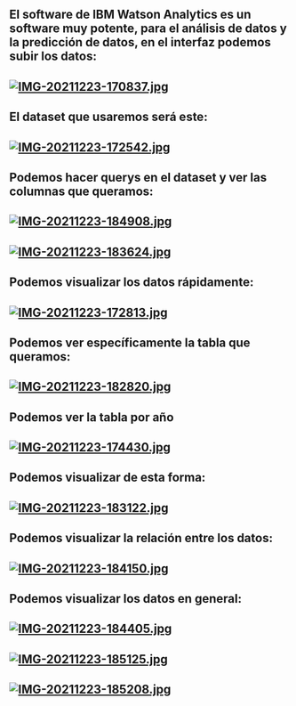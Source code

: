 ## El software de IBM Watson Analytics es un software muy potente, para el análisis de datos y la predicción de datos, en el interfaz podemos subir los datos:
## [![IMG-20211223-170837.jpg](https://i.postimg.cc/qvgw6kWs/IMG-20211223-170837.jpg)](https://postimg.cc/68JnDNWq)

## El dataset que usaremos será este:
## [![IMG-20211223-172542.jpg](https://i.postimg.cc/sfHq6D7L/IMG-20211223-172542.jpg)](https://postimg.cc/vD90DyP7)

## Podemos hacer querys en el dataset y ver las columnas que queramos:
## [![IMG-20211223-184908.jpg](https://i.postimg.cc/9QKYrbrm/IMG-20211223-184908.jpg)](https://postimg.cc/zywgQnC6)
## [![IMG-20211223-183624.jpg](https://i.postimg.cc/Pq29gmPm/IMG-20211223-183624.jpg)](https://postimg.cc/xkN6HNGC)

## Podemos visualizar los datos rápidamente:
## [![IMG-20211223-172813.jpg](https://i.postimg.cc/fyCyxSJB/IMG-20211223-172813.jpg)](https://postimg.cc/n9snxzKD)

## Podemos ver específicamente la tabla que queramos:
## [![IMG-20211223-182820.jpg](https://i.postimg.cc/287mSLtK/IMG-20211223-182820.jpg)](https://postimg.cc/D80RC0nr)

## Podemos ver la tabla por año
## [![IMG-20211223-174430.jpg](https://i.postimg.cc/fTnz2Kxp/IMG-20211223-174430.jpg)](https://postimg.cc/F1pX10CV)

## Podemos visualizar de esta forma: 
## [![IMG-20211223-183122.jpg](https://i.postimg.cc/g0ZGdtbv/IMG-20211223-183122.jpg)](https://postimg.cc/JyMf5qnn)

## Podemos visualizar la relación entre los datos:
## [![IMG-20211223-184150.jpg](https://i.postimg.cc/sXprtBCy/IMG-20211223-184150.jpg)](https://postimg.cc/Ppr9D5qF)

## Podemos visualizar los datos en general:
## [![IMG-20211223-184405.jpg](https://i.postimg.cc/GpFgRvtM/IMG-20211223-184405.jpg)](https://postimg.cc/yJNyXgF9)
## [![IMG-20211223-185125.jpg](https://i.postimg.cc/0yy9bGhB/IMG-20211223-185125.jpg)](https://postimg.cc/MvNCLB67)
## [![IMG-20211223-185208.jpg](https://i.postimg.cc/Fzp248Fs/IMG-20211223-185208.jpg)](https://postimg.cc/N2yN8NrW)
